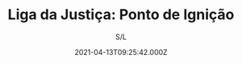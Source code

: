 ---
id: 'd3a16a39-b1cf-4d76-8b67-00476fba2cee'
type: 'movie' # Filme, Série, Anime
title: "Liga da Justiça: Ponto de Ignição"
synopsis: ["Barry Allen, o herói Flash, nunca conseguiu esquecer o dia em que sua mãe foi vítima de um horrendo crime e faleceu. Determinado a mudar a sua história, ele quebra as barreiras do tempo com sua hipervelocidade e volta no tempo, para impedir que a tragédia aconteça. No entanto, mexer com a linha temporal traz sérias consequências para o presente. Por conta da sua volta, o mundo é devastado por uma grande guerra entre as amazonas da Mulher-Maravilha e o exército de Atlantis, liderados por Aquaman. Junto com o Batman dessa nova realidade, mais violento e destemido, e a ajuda do Cyborg, ele tenta restaurar o fluxo temporal e impedir que esse mundo alternativo se concretize.",
]
originalTitle: "Justice League: The Flashpoint Paradox"
date: '2021-04-13T09:25:42.000Z'
update: '2021-04-13T09:25:42.000Z'
releaseDate: '2013-07-28T03:00:00.000Z'
imdb:
  rating: '8.1' # 8.5
  id: '' # tt0470752
duration: '1h 15m'
trailer:
  urls: [
    'Q3tochTgPVc',
  ]
tags: ['1080p']
genre: ['Ação', 'Animação', 'Aventura', 'Fantasia', 'Ficção científica'] #
quality: 'BluRay 1080p' # BluRay, WEB-DL, HDTV, WEB-DL4K, WEB-DLe
format: 'Mp4' # MKV, MP4, TS
audio: 'Português' # Dublado, Legendado, Dual Audio, Dub & Leg
subtitle: 'S/L' # Português, inglês,
size: '1.34 GB' # 4.8 GB
audioQuality: 10
videoQuality: 10
directors: []
#  - name: 'Lana Wachowski'
#    image: ''
#  - name: 'Lilly Wachowski'
#    image: ''
cast: []
#  - name: 'Keanu Reeves'
#    image: ''
#    characterName: 'Neo'
writers: []
#  - name: ''
#    image: ''
maturityRating:
  age: '' # L , 10, 12, 14, 16, 18
  topics: [''] # Violence, Illegal drugs, Inappropriate Language, Legal Drugs, Sexual Content, Extreme Violence
###########################################
download:
  
  - url: 'magnet:?xt=urn:btih:eef2742f1b0807abc3c359f506ab918f34c5963a&dn=Liga+da+Justi%26ccedil%3Ba+-++Ponto+De+Igni%26ccedil%3B%26atilde%3Bo+1080p_D&tr=udp%3A%2F%2Ftracker.openbittorrent.com%3A80&tr=udp%3A%2F%2Ftracker.publicbt.com%3A80&tr=udp%3A%2F%2Ftracker.istole.it%3A6969&tr=udp%3A%2F%2Ftracker.ccc.de%3A80&tr=udp%3A%2F%2Fopen.demonii.com%3A1337'
    resolution: '1080p' # 720p, 1080p, 4K,
    audio: 'Dublado' # Dublado, Legendado, Dual Audio
    size: '' # 4.8 GB
    quality: '' # BluRay, WEB-DL
    format: '' # MKV
images:
  cover: '/assets/movies/liga-da-justica-ponto-de-ignicao.jpg'
  background: '/assets/movies/'
---